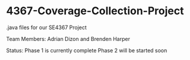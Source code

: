 # 4367-Coverage-Collection-Project

.java files for our SE4367 Project

Team Members:
Adrian Dizon and Brenden Harper

Status:
Phase 1 is currently complete
Phase 2 will be started soon
